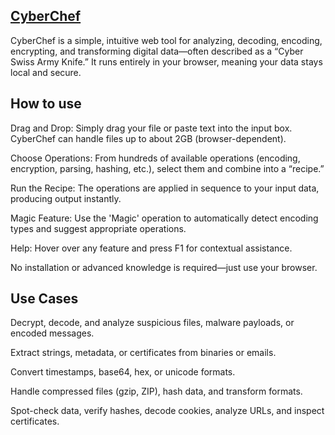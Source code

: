 ## [CyberChef](https://gchq.github.io/CyberChef/)

CyberChef is a simple, intuitive web tool for analyzing, decoding, encoding, encrypting, and transforming digital data—often described as a “Cyber Swiss Army Knife.” 
It runs entirely in your browser, meaning your data stays local and secure.

## How to use

Drag and Drop: Simply drag your file or paste text into the input box. CyberChef can handle files up to about 2GB (browser-dependent).

Choose Operations: From hundreds of available operations (encoding, encryption, parsing, hashing, etc.), select them and combine into a “recipe.”

Run the Recipe: The operations are applied in sequence to your input data, producing output instantly.

Magic Feature: Use the 'Magic' operation to automatically detect encoding types and suggest appropriate operations.

Help: Hover over any feature and press F1 for contextual assistance.

No installation or advanced knowledge is required—just use your browser.

## Use Cases

Decrypt, decode, and analyze suspicious files, malware payloads, or encoded messages.

Extract strings, metadata, or certificates from binaries or emails.

Convert timestamps, base64, hex, or unicode formats.

Handle compressed files (gzip, ZIP), hash data, and transform formats.

Spot-check data, verify hashes, decode cookies, analyze URLs, and inspect certificates.
